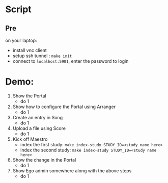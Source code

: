 # Script

## Pre
on your laptop:
- install vnc client
- setup ssh tunnel : `make init`
- connect to `localhost:5901`, enter the password to login

# Demo:
1. Show the Portal
    - do 1
2. Show how to configure the Portal using Arranger
    - do 1
3. Create an entry in Song
    - do 1
4. Upload a file using Score
    - do 1
5. Kick off Maestro
    - index the first study: `make index-study STUDY_ID=<study name here>`
    - index the second study: `make index-study STUDY_ID=<study name here>`
6. Show the change in the Portal
    - do 1
7. Show Ego admin somewhere along with the above steps 
    - do 1